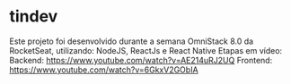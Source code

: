 # tindev
Este projeto foi desenvolvido durante a semana OmniStack 8.0 da RocketSeat, utilizando: NodeJS, ReactJs e React Native
Etapas em vídeo:
Backend: https://www.youtube.com/watch?v=AE214uRJ2UQ
Frontend: https://www.youtube.com/watch?v=6GkxV2GObIA

